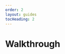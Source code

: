 ```yaml
---
order: 2
layout: guides
tocHeading: 2
---
```


# Walkthrough

<!--
- link back to step 2
- Setup
- Creating Content
- Web Components
- Styling
- Optimizing / Pre-rendering (we'll talk a little more about templating in the next section...)

- refer to old docs
  - creating content
  - branding
  - optimizing
-->
